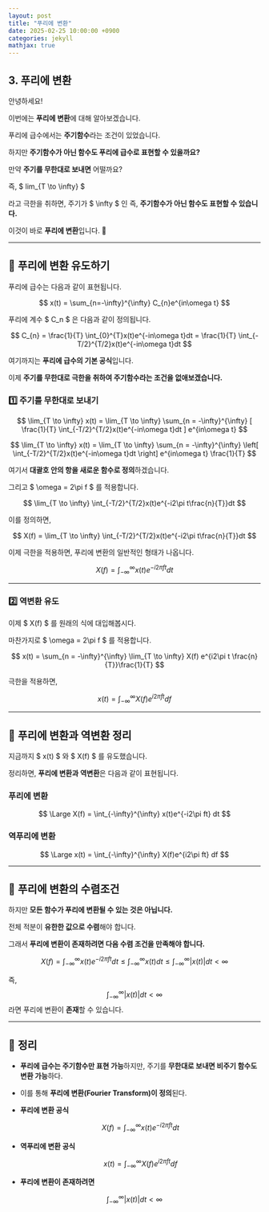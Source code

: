 ```yaml
---
layout: post
title: "푸리에 변환"
date: 2025-02-25 10:00:00 +0900
categories: jekyll
mathjax: true
---
```


## **3. 푸리에 변환**

안녕하세요!  

이번에는 **푸리에 변환**에 대해 알아보겠습니다.  

푸리에 급수에서는 **주기함수**라는 조건이 있었습니다.  

하지만 **주기함수가 아닌 함수도 푸리에 급수로 표현할 수 있을까요?**  

만약 **주기를 무한대로 보내면** 어떨까요?  

즉,  $ lim_{T \to \infty} $

라고 극한을 취하면, 주기가 $ \infty $ 인 즉, **주기함수가 아닌 함수도 표현할 수 있습니다.**  

이것이 바로 **푸리에 변환**입니다. 🎯  

---

## **🔹 푸리에 변환 유도하기**

푸리에 급수는 다음과 같이 표현됩니다.

$$
x(t) = \sum_{n=-\infty}^{\infty} C_{n}e^{in\omega t}
$$

푸리에 계수 $ C_n $ 은 다음과 같이 정의됩니다.

$$
C_{n} = \frac{1}{T} \int_{0}^{T}x(t)e^{-in\omega t}dt = \frac{1}{T} \int_{-T/2}^{T/2}x(t)e^{-in\omega t}dt
$$

여기까지는 **푸리에 급수의 기본 공식**입니다.  

이제 **주기를 무한대로 극한을 취하여 주기함수라는 조건을 없애보겠습니다.**  

### **1️⃣ 주기를 무한대로 보내기**

$$
\lim_{T \to \infty} x(t) = \lim_{T \to \infty} \sum_{n = -\infty}^{\infty} [ \frac{1}{T} \int_{-T/2}^{T/2}x(t)e^{-in\omega t}dt ] e^{in\omega t}
$$

$$
\lim_{T \to \infty} x(t) = \lim_{T \to \infty} \sum_{n = -\infty}^{\infty} \left[ \int_{-T/2}^{T/2}x(t)e^{-in\omega t}dt \right] e^{in\omega t} \frac{1}{T}
$$

여기서 **대괄호 안의 항을 새로운 함수로 정의**하겠습니다.  

그리고 $ \omega = 2\pi f $ 를 적용합니다.

$$
\lim_{T \to \infty} \int_{-T/2}^{T/2}x(t)e^{-i2\pi t\frac{n}{T}}dt
$$

이를 정의하면,

$$
X(f) = \lim_{T \to \infty} \int_{-T/2}^{T/2}x(t)e^{-i2\pi t\frac{n}{T}}dt
$$

이제 극한을 적용하면, 푸리에 변환의 일반적인 형태가 나옵니다.

$$
X(f) = \int_{-\infty}^{\infty}x(t)e^{-i2\pi ft}dt
$$

---

### **2️⃣ 역변환 유도**

이제 $ X(f) $ 를 원래의 식에 대입해봅시다.  

마찬가지로 $ \omega = 2\pi f $ 를 적용합니다.

$$
x(t) = \sum_{n = -\infty}^{\infty} \lim_{T \to \infty} X(f) e^{i2\pi t \frac{n}{T}}\frac{1}{T}
$$

극한을 적용하면,

$$
x(t) = \int_{-\infty}^{\infty} X(f) e^{i2\pi ft} df
$$

---

## **🔹 푸리에 변환과 역변환 정리**

지금까지 $ x(t) $ 와 $ X(f) $ 를 유도했습니다.  

정리하면, **푸리에 변환과 역변환**은 다음과 같이 표현됩니다.  

### **푸리에 변환**
$$
\Large X(f) = \int_{-\infty}^{\infty} x(t)e^{-i2\pi ft} dt
$$

### **역푸리에 변환**
$$
\Large x(t) = \int_{-\infty}^{\infty} X(f)e^{i2\pi ft} df
$$

---

## **🔹 푸리에 변환의 수렴조건**

하지만 **모든 함수가 푸리에 변환될 수 있는 것은 아닙니다.**  

전체 적분이 **유한한 값으로 수렴**해야 합니다.  

그래서 **푸리에 변환이 존재하려면 다음 수렴 조건을 만족해야 합니다.**  

$$
X(f) = \int_{-\infty}^{\infty} x(t)e^{-i2\pi ft} dt \leq \int_{-\infty}^{\infty} x(t) dt \leq \int_{-\infty}^{\infty} |x(t)| dt < \infty
$$

즉,  
$$
\int_{-\infty}^{\infty} |x(t)| dt < \infty
$$
라면 푸리에 변환이 **존재**할 수 있습니다.

---

## **🚀 정리**

- **푸리에 급수는 주기함수만 표현 가능**하지만, 주기를 **무한대로 보내면 비주기 함수도 변환 가능**하다.

- 이를 통해 **푸리에 변환(Fourier Transform)이 정의**된다.

- **푸리에 변환 공식**

  $$
  X(f) = \int_{-\infty}^{\infty} x(t)e^{-i2\pi ft} dt
  $$
- **역푸리에 변환 공식**

  $$
  x(t) = \int_{-\infty}^{\infty} X(f)e^{i2\pi ft} df
  $$

- **푸리에 변환이 존재하려면** 

$$
\int_{-\infty}^{\infty} |x(t)| dt < \infty 
$$
